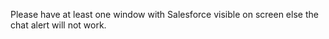 Please have at least one window with Salesforce visible on screen else the chat alert will not work.